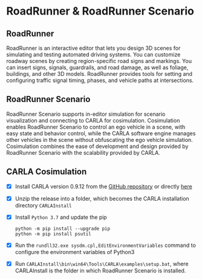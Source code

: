 # RoadRunner & RoadRunner Scenario

## RoadRunner 

RoadRunner is an interactive editor that lets you design 3D scenes for simulating and testing automated driving systems. You can customize roadway scenes by creating region-specific road signs and markings. You can insert signs, signals, guardrails, and road damage, as well as foliage, buildings, and other 3D models. RoadRunner provides tools for setting and configuring traffic signal timing, phases, and vehicle paths at intersections.

## RoadRunner Scenario

RoadRunner Scenario supports in-editor simulation for scenario visualization and connecting to CARLA for cosimulation. Cosimulation enables RoadRunner Scenario to control an ego vehicle in a scene, with easy state and behavior control, while the CARLA software engine manages other vehicles in the scene without obfuscating the ego vehicle simulation. Cosimulation combines the ease of development and design provided by RoadRunner Scenario with the scalability provided by CARLA.

## CARLA Cosimulation

- [x] Install CARLA version 0.9.12 from the [GitHub repository](https://github.com/carla-simulator/carla/releases) or directly [here](https://carla-releases.s3.eu-west-3.amazonaws.com/Windows/CARLA_0.9.12.zip) 
- [x] Unzip the release into a folder, which becomes the CARLA installation directory `CARLAInstall`
- [x] Install `Python 3.7` and update the pip 
    
    ```
    python -m pip install --upgrade pip
    python -m pip install psutil
    ```
- [x] Run the `rundll32.exe sysdm.cpl,EditEnvironmentVariables` command to configure the environment variables of Python3
- [x] Run `CARLAInstall\bin\win64\Tools\CARLA\examples\setup.bat`, where CARLAInstall is the folder in which RoadRunner Scenario is installed.